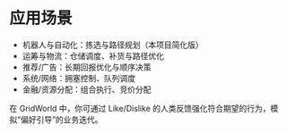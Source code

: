 # 应用场景

- 机器人与自动化：拣选与路径规划（本项目简化版）
- 运筹与物流：仓储调度、补货与路径优化
- 推荐/广告：长期回报优化与顺序决策
- 系统/网络：拥塞控制、队列调度
- 金融/资源分配：组合执行、竞价分配

在 GridWorld 中，你可通过 Like/Dislike 的人类反馈强化符合期望的行为，模拟“偏好引导”的业务迭代。
